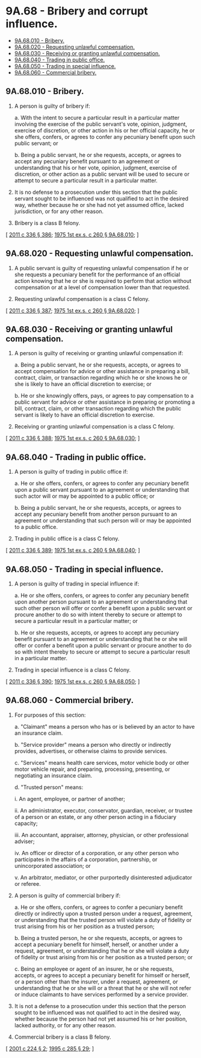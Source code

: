 # 9A.68 - Bribery and corrupt influence.
* [9A.68.010 - Bribery.](#9a68010---bribery)
* [9A.68.020 - Requesting unlawful compensation.](#9a68020---requesting-unlawful-compensation)
* [9A.68.030 - Receiving or granting unlawful compensation.](#9a68030---receiving-or-granting-unlawful-compensation)
* [9A.68.040 - Trading in public office.](#9a68040---trading-in-public-office)
* [9A.68.050 - Trading in special influence.](#9a68050---trading-in-special-influence)
* [9A.68.060 - Commercial bribery.](#9a68060---commercial-bribery)
## 9A.68.010 - Bribery.
1. A person is guilty of bribery if:

   a. With the intent to secure a particular result in a particular matter involving the exercise of the public servant's vote, opinion, judgment, exercise of discretion, or other action in his or her official capacity, he or she offers, confers, or agrees to confer any pecuniary benefit upon such public servant; or

   b. Being a public servant, he or she requests, accepts, or agrees to accept any pecuniary benefit pursuant to an agreement or understanding that his or her vote, opinion, judgment, exercise of discretion, or other action as a public servant will be used to secure or attempt to secure a particular result in a particular matter.

2. It is no defense to a prosecution under this section that the public servant sought to be influenced was not qualified to act in the desired way, whether because he or she had not yet assumed office, lacked jurisdiction, or for any other reason.

3. Bribery is a class B felony.

\[ [2011 c 336 § 386](https://lawfilesext.leg.wa.gov/biennium/2011-12/Pdf/Bills/Session%20Laws/Senate/5045.SL.pdf?cite=2011%20c%20336%20§%20386); [1975 1st ex.s. c 260 § 9A.68.010](https://leg.wa.gov/CodeReviser/documents/sessionlaw/1975ex1c260.pdf?cite=1975%201st%20ex.s.%20c%20260%20§%209A.68.010); \]

## 9A.68.020 - Requesting unlawful compensation.
1. A public servant is guilty of requesting unlawful compensation if he or she requests a pecuniary benefit for the performance of an official action knowing that he or she is required to perform that action without compensation or at a level of compensation lower than that requested.

2. Requesting unlawful compensation is a class C felony.

\[ [2011 c 336 § 387](https://lawfilesext.leg.wa.gov/biennium/2011-12/Pdf/Bills/Session%20Laws/Senate/5045.SL.pdf?cite=2011%20c%20336%20§%20387); [1975 1st ex.s. c 260 § 9A.68.020](https://leg.wa.gov/CodeReviser/documents/sessionlaw/1975ex1c260.pdf?cite=1975%201st%20ex.s.%20c%20260%20§%209A.68.020); \]

## 9A.68.030 - Receiving or granting unlawful compensation.
1. A person is guilty of receiving or granting unlawful compensation if:

   a. Being a public servant, he or she requests, accepts, or agrees to accept compensation for advice or other assistance in preparing a bill, contract, claim, or transaction regarding which he or she knows he or she is likely to have an official discretion to exercise; or

   b. He or she knowingly offers, pays, or agrees to pay compensation to a public servant for advice or other assistance in preparing or promoting a bill, contract, claim, or other transaction regarding which the public servant is likely to have an official discretion to exercise.

2. Receiving or granting unlawful compensation is a class C felony.

\[ [2011 c 336 § 388](https://lawfilesext.leg.wa.gov/biennium/2011-12/Pdf/Bills/Session%20Laws/Senate/5045.SL.pdf?cite=2011%20c%20336%20§%20388); [1975 1st ex.s. c 260 § 9A.68.030](https://leg.wa.gov/CodeReviser/documents/sessionlaw/1975ex1c260.pdf?cite=1975%201st%20ex.s.%20c%20260%20§%209A.68.030); \]

## 9A.68.040 - Trading in public office.
1. A person is guilty of trading in public office if:

   a. He or she offers, confers, or agrees to confer any pecuniary benefit upon a public servant pursuant to an agreement or understanding that such actor will or may be appointed to a public office; or

   b. Being a public servant, he or she requests, accepts, or agrees to accept any pecuniary benefit from another person pursuant to an agreement or understanding that such person will or may be appointed to a public office.

2. Trading in public office is a class C felony.

\[ [2011 c 336 § 389](https://lawfilesext.leg.wa.gov/biennium/2011-12/Pdf/Bills/Session%20Laws/Senate/5045.SL.pdf?cite=2011%20c%20336%20§%20389); [1975 1st ex.s. c 260 § 9A.68.040](https://leg.wa.gov/CodeReviser/documents/sessionlaw/1975ex1c260.pdf?cite=1975%201st%20ex.s.%20c%20260%20§%209A.68.040); \]

## 9A.68.050 - Trading in special influence.
1. A person is guilty of trading in special influence if:

   a. He or she offers, confers, or agrees to confer any pecuniary benefit upon another person pursuant to an agreement or understanding that such other person will offer or confer a benefit upon a public servant or procure another to do so with intent thereby to secure or attempt to secure a particular result in a particular matter; or

   b. He or she requests, accepts, or agrees to accept any pecuniary benefit pursuant to an agreement or understanding that he or she will offer or confer a benefit upon a public servant or procure another to do so with intent thereby to secure or attempt to secure a particular result in a particular matter.

2. Trading in special influence is a class C felony.

\[ [2011 c 336 § 390](https://lawfilesext.leg.wa.gov/biennium/2011-12/Pdf/Bills/Session%20Laws/Senate/5045.SL.pdf?cite=2011%20c%20336%20§%20390); [1975 1st ex.s. c 260 § 9A.68.050](https://leg.wa.gov/CodeReviser/documents/sessionlaw/1975ex1c260.pdf?cite=1975%201st%20ex.s.%20c%20260%20§%209A.68.050); \]

## 9A.68.060 - Commercial bribery.
1. For purposes of this section:

   a. "Claimant" means a person who has or is believed by an actor to have an insurance claim.

   b. "Service provider" means a person who directly or indirectly provides, advertises, or otherwise claims to provide services.

   c. "Services" means health care services, motor vehicle body or other motor vehicle repair, and preparing, processing, presenting, or negotiating an insurance claim.

   d. "Trusted person" means:

      i. An agent, employee, or partner of another;

      ii. An administrator, executor, conservator, guardian, receiver, or trustee of a person or an estate, or any other person acting in a fiduciary capacity;

      iii. An accountant, appraiser, attorney, physician, or other professional adviser;

      iv. An officer or director of a corporation, or any other person who participates in the affairs of a corporation, partnership, or unincorporated association; or

      v. An arbitrator, mediator, or other purportedly disinterested adjudicator or referee.

2. A person is guilty of commercial bribery if:

   a. He or she offers, confers, or agrees to confer a pecuniary benefit directly or indirectly upon a trusted person under a request, agreement, or understanding that the trusted person will violate a duty of fidelity or trust arising from his or her position as a trusted person;

   b. Being a trusted person, he or she requests, accepts, or agrees to accept a pecuniary benefit for himself, herself, or another under a request, agreement, or understanding that he or she will violate a duty of fidelity or trust arising from his or her position as a trusted person; or

   c. Being an employee or agent of an insurer, he or she requests, accepts, or agrees to accept a pecuniary benefit for himself or herself, or a person other than the insurer, under a request, agreement, or understanding that he or she will or a threat that he or she will not refer or induce claimants to have services performed by a service provider.

3. It is not a defense to a prosecution under this section that the person sought to be influenced was not qualified to act in the desired way, whether because the person had not yet assumed his or her position, lacked authority, or for any other reason.

4. Commercial bribery is a class B felony.

\[ [2001 c 224 § 2](https://lawfilesext.leg.wa.gov/biennium/2001-02/Pdf/Bills/Session%20Laws/House/1614.SL.pdf?cite=2001%20c%20224%20§%202); [1995 c 285 § 29](https://lawfilesext.leg.wa.gov/biennium/1995-96/Pdf/Bills/Session%20Laws/House/1557-S2.SL.pdf?cite=1995%20c%20285%20§%2029); \]


